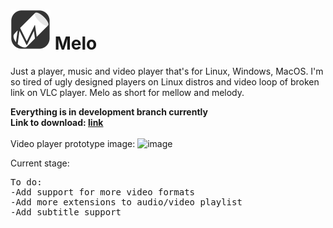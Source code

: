 # <img src="mello_logo2d.png" height="64px" width="auto"> Melo
Just a player, music and video player that's for Linux, Windows, MacOS. I'm so tired of ugly designed players on Linux distros and video loop of broken link on VLC player. 
Melo as short for mellow and melody.

**Everything is in development branch currently <br> Link to download: <a href="https://github.com/banekondic1996/Melo/releases/tag/development">link</a>**
<br><br>
Video player prototype image:
![image](https://user-images.githubusercontent.com/22860264/199244935-04ad5d8a-70d5-4d40-b75d-bc954f25f93c.png)

Current stage:

<pre>
To do:
-Add support for more video formats
-Add more extensions to audio/video playlist
-Add subtitle support
</pre>
